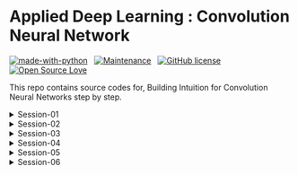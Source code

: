 # Applied Deep Learning : Convolution Neural Network 
<p align="center">

[![made-with-python](https://img.shields.io/badge/Made%20with-Python-1f425f.svg)](https://www.python.org/)&nbsp;&nbsp;&nbsp;[![Maintenance](https://img.shields.io/badge/Maintained%3F-yes-green.svg)](https://GitHub.com/Naereen/StrapDown.js/graphs/commit-activity)&nbsp;&nbsp;&nbsp;[![GitHub license](https://img.shields.io/github/license/Naereen/StrapDown.js.svg)](https://github.com/Naereen/StrapDown.js/blob/master/LICENSE)&nbsp;&nbsp;&nbsp;[![Open Source Love](https://badges.frapsoft.com/os/v1/open-source.svg?v=103)](https://github.com/ellerbrock/open-source-badges/)

</p>

This repo contains source codes for, Building Intuition for Convolution Neural Networks step by step.

<details>
    <summary>Session-01</summary>

- Machine Learning Intuition, Background & Basics
- Python 101 for Machine Learning
- [blog](https://myselfhimanshu.github.io/posts/cnn_01/)

</details>

<details>
    <summary>Session-02</summary>

- Convolutions, Pooling Operations & Channels
- Pytorch 101 for Vision Machine Learning
- [blog](https://myselfhimanshu.github.io/posts/cnn_02/)

</details>

<details>
    <summary>Session-03</summary>

- Kernels, Activations and Layers
- [blog](https://myselfhimanshu.github.io/posts/cnn_03/)

</details>

<details>
    <summary>Session-04</summary>

- Architectural Basics suitable for our objective
- MNIST model training 
    - parameters used 13,402
    - epochs=20
    - highest test accuracy = 99.46%, epoch = 19th

</details>

<details>
    <summary>Session-05</summary>

- Receptive Field : core fundamental concept
- MNIST model training
    - parameters used 7808
    - epochs=15
    - highest test accuracy = 99.43%, epoch = 11th 

</details>

<details>
    <summary>Session-06</summary>

- BN, Kernels & Regularization
- MNIST model training
    - using L1/L2 regularization with BN/GBN
    - BN : batch normalization
    - GBN : ghost batch normalization
    - best model : BN with L2
        - parameters used 7808
        - epochs=25
        - highest test accuaracy = 99.54%, epoch = 21st

</details>